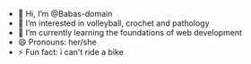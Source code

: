 - 👋 Hi, I’m @Babas-domain
- 👀 I’m interested in volleyball, crochet and pathology
- 🌱 I’m currently learning the foundations of web development
- 😄 Pronouns: her/she
- ⚡ Fun fact: i can't ride a bike

<!---
Babas-domain/Babas-domain is a ✨ special ✨ repository because its `README.md` (this file) appears on your GitHub profile.
You can click the Preview link to take a look at your changes.
--->
